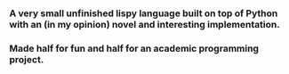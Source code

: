 ### A very small unfinished lispy language built on top of Python with an (in my opinion) novel and interesting implementation.
### Made half for fun and half for an academic programming project.
